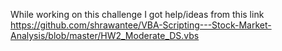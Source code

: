While working on this challenge I got help/ideas from this link https://github.com/shrawantee/VBA-Scripting---Stock-Market-Analysis/blob/master/HW2_Moderate_DS.vbs
